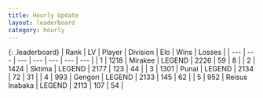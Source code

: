 ```yaml
---
title: Hourly Update
layout: leaderboard
category: hourly
---
```


{: .leaderboard}
| Rank | LV | Player | Division | Elo | Wins | Losses |
| --- | --- | --- | --- | --- | --- | --- |
| <span data-change="0">1</span> | 1218 | <span title="ID: 416373">Mirakee</span> | LEGEND | <span data-change="7">2226</span> | <span data-change="2">59</span> | <span data-change="0">8</span> |
| <span data-change="0">2</span> | 1424 | <span title="ID: 353063">Sktima</span> | LEGEND | <span data-change="0">2177</span> | <span data-change="0">123</span> | <span data-change="0">44</span> |
| <span data-change="0">3</span> | 1301 | <span title="ID: 361226">Punai</span> | LEGEND | <span data-change="0">2134</span> | <span data-change="0">72</span> | <span data-change="0">31</span> |
| <span data-change="0">4</span> | 993 | <span title="ID: 294236">Gengori</span> | LEGEND | <span data-change="0">2133</span> | <span data-change="0">145</span> | <span data-change="0">62</span> |
| <span data-change="0">5</span> | 952 | <span title="ID: 451068">Reisus Inabaka</span> | LEGEND | <span data-change="0">2113</span> | <span data-change="0">107</span> | <span data-change="0">54</span> |